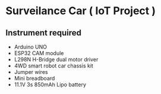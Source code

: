# Surveilance Car ( IoT Project )
## Instrument required
- Arduino UNO <br>
- ESP32 CAM module <br>
- L298N H-Bridge dual motor driver <br>
- 4WD smart robot car chassis kit <br>
- Jumper wires <br>
- Mini breadboard <br>
- 11.1V 3s 850mAh Lipo battery <br>

